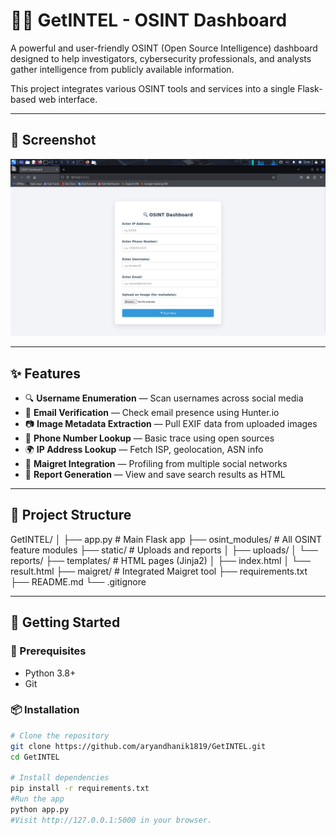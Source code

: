 # 🕵️‍♂️ GetINTEL - OSINT Dashboard

A powerful and user-friendly OSINT (Open Source Intelligence) dashboard designed to help investigators, cybersecurity professionals, and analysts gather intelligence from publicly available information.  

This project integrates various OSINT tools and services into a single Flask-based web interface.

---

## 📸 Screenshot
![GetINTEL Screenshot](static/uploads/Screenshot_2025-07-15_12_44_04.png)

---

## ✨ Features

- 🔍 **Username Enumeration** — Scan usernames across social media
- 📧 **Email Verification** — Check email presence using Hunter.io
- 📷 **Image Metadata Extraction** — Pull EXIF data from uploaded images
- 📱 **Phone Number Lookup** — Basic trace using open sources
- 🌍 **IP Address Lookup** — Fetch ISP, geolocation, ASN info
- 👤 **Maigret Integration** — Profiling from multiple social networks
- 📂 **Report Generation** — View and save search results as HTML

---
## 📁 Project Structure
GetINTEL/
│
├── app.py # Main Flask app
├── osint_modules/ # All OSINT feature modules
├── static/ # Uploads and reports
│ ├── uploads/
│ └── reports/
├── templates/ # HTML pages (Jinja2)
│ ├── index.html
│ └── result.html
├── maigret/ # Integrated Maigret tool
├── requirements.txt
├── README.md
└── .gitignore

---

## 🚀 Getting Started

### 🔧 Prerequisites

- Python 3.8+
- Git

### 📦 Installation
```bash
# Clone the repository
git clone https://github.com/aryandhanik1819/GetINTEL.git
cd GetINTEL

# Install dependencies
pip install -r requirements.txt
#Run the app
python app.py
#Visit http://127.0.0.1:5000 in your browser.




